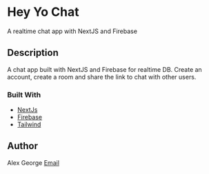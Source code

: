# Hey Yo Chat

A realtime chat app with NextJS and Firebase

## Description

A chat app built with NextJS and Firebase for realtime DB. Create an account, create a room and share the link to chat with other users.

### Built With

- [NextJs](https://nextjs.org/)
- [Firebase](https://firebase.google.com/)
- [Tailwind](https://tailwindcss.com/)

## Author

Alex George
[Email](mailto:alxmgrg@gmail.com)
